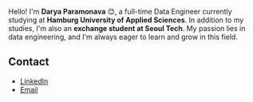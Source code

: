 Hello! I'm **Darya Paramonava** :blush:, a full-time Data Engineer currently studying at **Hamburg University of Applied Sciences**. In addition to my studies, I'm also an **exchange student at Seoul Tech**. My passion lies in data engineering, and I'm always eager to learn and grow in this field.

## Contact

- [LinkedIn](https://www.linkedin.com/in/daryaparamonava)
- [Email](mailto:darya.paramonova.95@gmail.com)

